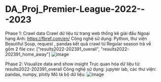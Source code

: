 # DA_Proj_Premier-League-2022---2023
Phase 1: Crawl data
  Crawl dữ liệu từ trang web thống kê giải đấu Ngoại hạng Anh: https://fbref.com/en/
  Công nghệ sử dụng: Python, thư viện Beautiful Soup, request , pandas
  kết quả crawl từ Regular season trả về gồm 2 file csv: ["results2022-202391_overall", "results2022-202391_home_away"]
  ![image](https://github.com/HaHuuLuong/DA_Proj_Premier-League-2022---2023/assets/92995259/82bb02b9-b390-4c69-a566-9cca9c9b8b02)

Phase 2: Visualize data and show insight
  Trực quan hóa dữ liệu từ: results2022-202391_overall
  Công nghệ sử dụng: jupyter lab, các thư viện: pandas, numpy, plotly
  Mô tả bộ dữ liệu:
  ![image](https://github.com/HaHuuLuong/DA_Proj_Premier-League-2022---2023/assets/92995259/632f33d1-57b2-4cab-a5f9-0311ddacc6d5)
